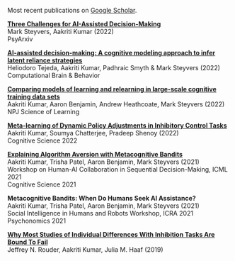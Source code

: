 Most recent publications on [Google Scholar](https://scholar.google.com/citations?user=XFM1ItgAAAAJ&hl=en).
<br>

[**Three Challenges for AI-Assisted Decision-Making**](https://scholar.google.com/citations?view_op=view_citation&hl=en&user=XFM1ItgAAAAJ&citation_for_view=XFM1ItgAAAAJ:3fE2CSJIrl8C)<br>
Mark Steyvers, Aakriti Kumar (2022)<br>
PsyArxiv<br>

[**AI-assisted decision-making: A cognitive modeling approach to infer latent reliance strategies**](https://link.springer.com/article/10.1007/s42113-022-00157-y)<br>
Heliodoro Tejeda, Aakriti Kumar, Padhraic Smyth & Mark Steyvers (2022)<br>
Computational Brain & Behavior<br>

[**Comparing models of learning and relearning in large-scale cognitive training data sets**](https://www.nature.com/articles/s41539-022-00142-x)<br>
Aakriti Kumar, Aaron Benjamin, Andrew Heathcoate, Mark Steyvers (2022)<br>
NPJ Science of Learning

[**Meta-learning of Dynamic Policy Adjustments in Inhibitory Control Tasks**](https://escholarship.org/content/qt0h68d9qx/qt0h68d9qx.pdf)<br> 
Aakriti Kumar, Soumya Chatterjee, Pradeep Shenoy (2022)<br>
Cognitive Science 2022<br>

[**Explaining Algorithm Aversion with Metacognitive Bandits**](https://escholarship.org/content/qt7xc470dt/qt7xc470dt.pdf)<br>
Aakriti Kumar, Trisha Patel, Aaron Benjamin, Mark Steyvers (2021)<br>
Workshop on Human-AI Collaboration in Sequential Decision-Making, ICML 2021<br>
Cognitive Science 2021<br>

**Metacognitive Bandits: When Do Humans Seek AI Assistance?**<br>
Aakriti Kumar, Trisha Patel, Aaron Benjamin, Mark Steyvers (2021)<br>
Social Intelligence in Humans and Robots Workshop, ICRA 2021<br>
Psychonomics 2021<br>

[**Why Most Studies of Individual Differences With Inhibition Tasks Are Bound To Fail**](https://psyarxiv.com/3cjr5/download?format=pdf)<br>
Jeffrey N. Rouder, Aakriti Kumar, Julia M. Haaf (2019)<br>

